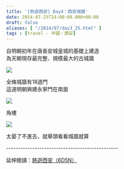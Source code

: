 ```yaml
---
title: '[熱遊西安] Day4：西安城牆'
date: 2014-07-25T14:00:00.000+08:00
draft: false
aliases: [ "/2014/07/day3_25.html" ]
tags : [travel - 中國・西安]
---
```


自明朝初年在唐長安城皇城的基礎上建造  
為天朝現存最完整、規模最大的古城牆  

[![](https://4.bp.blogspot.com/-omvlk9-TJdg/XEQNs3BERBI/AAAAAAAAGFo/KTeB32mRv8spoiL4IlYNAks6c97MA2ilgCLcBGAs/s640/14547303940_68937172c9_z.jpg)](https://4.bp.blogspot.com/-omvlk9-TJdg/XEQNs3BERBI/AAAAAAAAGFo/KTeB32mRv8spoiL4IlYNAks6c97MA2ilgCLcBGAs/s1600/14547303940_68937172c9_z.jpg)

全條城牆有18道門  
這道明朝興建永寧門在南面  

[![](https://1.bp.blogspot.com/-lyRtPEXXTzk/XEQNyoZTncI/AAAAAAAAGFw/vJL86OBhhIMg7pUrgJy0FnqVB9ogukxSgCLcBGAs/s640/14547533807_289301fecf_z.jpg)](https://1.bp.blogspot.com/-lyRtPEXXTzk/XEQNyoZTncI/AAAAAAAAGFw/vJL86OBhhIMg7pUrgJy0FnqVB9ogukxSgCLcBGAs/s1600/14547533807_289301fecf_z.jpg)

角樓  

[![](https://1.bp.blogspot.com/-AfoUTp3tlhk/XEQN3YvzsDI/AAAAAAAAGF0/sggcr0AZtRAllbND2ZmOiHjf-j62V3DzwCLcBGAs/s640/14753832663_7ccc6d104b_z.jpg)](https://1.bp.blogspot.com/-AfoUTp3tlhk/XEQN3YvzsDI/AAAAAAAAGF0/sggcr0AZtRAllbND2ZmOiHjf-j62V3DzwCLcBGAs/s1600/14753832663_7ccc6d104b_z.jpg)

太晏了不進去，就舉頭看看城牆就算  
  
\-----------------------------------------------  
  
延伸閱讀：[熱遊西安（6D5N）](http://www.hidie.net/2014/08/6d5n.html)